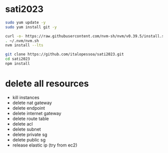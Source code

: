 # sati2023

```sh
sudo yum update -y
sudo yum install git -y

curl -o- https://raw.githubusercontent.com/nvm-sh/nvm/v0.39.5/install.sh | bash
. ~/.nvm/nvm.sh
nvm install --lts

git clone https://github.com/italopessoa/sati2023.git
cd sati2023
npm install
```

# delete all resources
- kill instances
- delete nat gateway
- delete endpoint
- delete internet gateway
- delete route table
- delete acl
- delete subnet
- delete private sg
- delete public sg
- release elastic ip (try from ec2)
